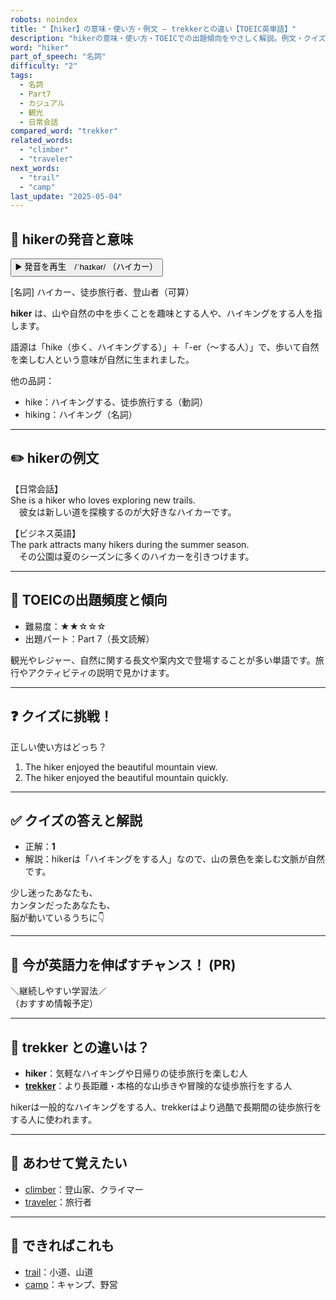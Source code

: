 ```yaml
---
robots: noindex
title: "【hiker】の意味・使い方・例文 ― trekkerとの違い【TOEIC英単語】"
description: "hikerの意味・使い方・TOEICでの出題傾向をやさしく解説。例文・クイズ付きでtrekkerとの違いもわかりやすく学べます。"
word: "hiker"
part_of_speech: "名詞"
difficulty: "2"
tags:
  - 名詞
  - Part7
  - カジュアル
  - 観光
  - 日常会話
compared_word: "trekker"
related_words:
  - "climber"
  - "traveler"
next_words:
  - "trail"
  - "camp"
last_update: "2025-05-04"
---
```


## 🔰 hikerの発音と意味

<button class="play-audio" onclick="playTTS('hiker')">
  <span class="play-audio-main">
    ▶️ 発音を再生　/ˈhaɪkər/
  </span>
  <span class="play-audio-sub">
    （ハイカー）
  </span>
</button>

[名詞] ハイカー、徒歩旅行者、登山者（可算）

**hiker** は、山や自然の中を歩くことを趣味とする人や、ハイキングをする人を指します。

語源は「hike（歩く、ハイキングする）」＋「-er（～する人）」で、歩いて自然を楽しむ人という意味が自然に生まれました。

他の品詞：  
- hike：ハイキングする、徒歩旅行する（動詞）
- hiking：ハイキング（名詞）

---

## ✏️ hikerの例文

【日常会話】  
She is a hiker who loves exploring new trails.  
　彼女は新しい道を探検するのが大好きなハイカーです。

【ビジネス英語】  
The park attracts many hikers during the summer season.  
　その公園は夏のシーズンに多くのハイカーを引きつけます。

---

## 🎯 TOEICの出題頻度と傾向

- 難易度：★★☆☆☆
- 出題パート：Part 7（長文読解）

観光やレジャー、自然に関する長文や案内文で登場することが多い単語です。旅行やアクティビティの説明で見かけます。

---

## ❓ クイズに挑戦！

正しい使い方はどっち？

1. The hiker enjoyed the beautiful mountain view.  
2. The hiker enjoyed the beautiful mountain quickly.

---

## ✅ クイズの答えと解説

- 正解：**1**
- 解説：hikerは「ハイキングをする人」なので、山の景色を楽しむ文脈が自然です。

少し迷ったあなたも、  
カンタンだったあなたも、  
脳が動いているうちに👇️

---

## 🚀 今が英語力を伸ばすチャンス！ (PR)

<div class="info-center">
＼継続しやすい学習法／<br>  
（おすすめ情報予定）
</div>

---

## 🤔  trekker との違いは？

- **hiker**：気軽なハイキングや日帰りの徒歩旅行を楽しむ人
- **[trekker](/word/trekker)**：より長距離・本格的な山歩きや冒険的な徒歩旅行をする人

hikerは一般的なハイキングをする人、trekkerはより過酷で長期間の徒歩旅行をする人に使われます。

---

## 🧩 あわせて覚えたい

- [climber](/word/climber)：登山家、クライマー
- [traveler](/word/traveler)：旅行者

---

## 📖 できればこれも

- [trail](/word/trail)：小道、山道
- [camp](/word/camp)：キャンプ、野営

<!-- cvid: aid42_bid09 -->
